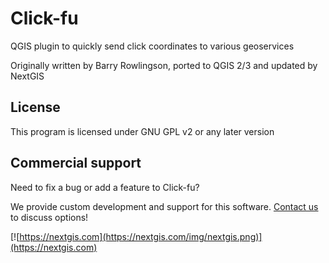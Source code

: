 Click-fu
========

QGIS plugin to quickly send click coordinates to various geoservices

Originally written by Barry Rowlingson, ported to QGIS 2/3 and updated by NextGIS

License
-------
This program is licensed under GNU GPL v2 or any later version

Commercial support
------------------
Need to fix a bug or add a feature to Click-fu? 

We provide custom development and support for this software. [Contact us](https://nextgis.com/contact/) to discuss options!

[![https://nextgis.com](https://nextgis.com/img/nextgis.png)](https://nextgis.com)
